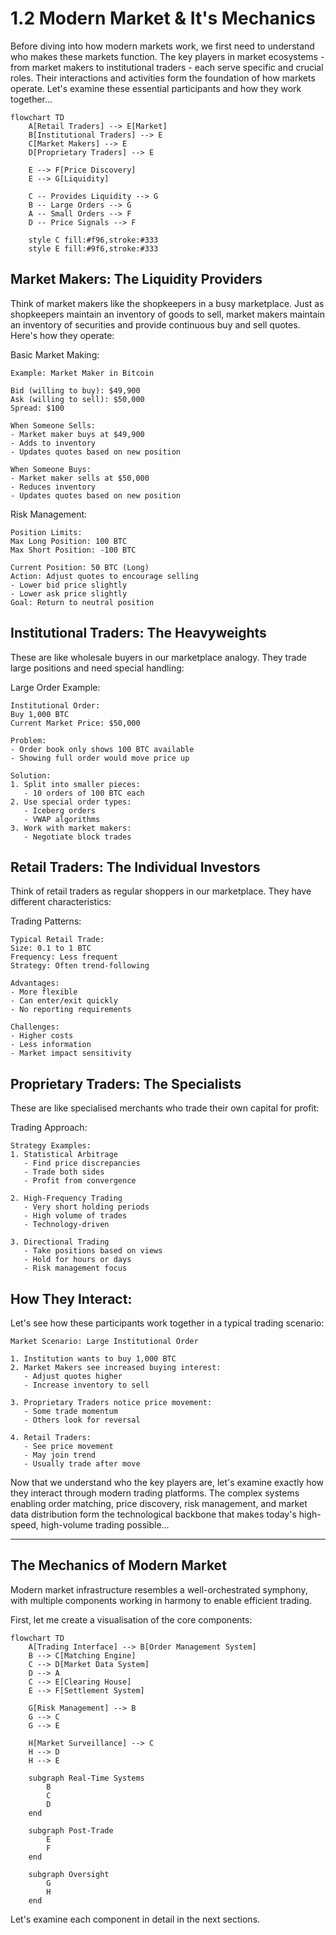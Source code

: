 # 1.2 Modern Market & It's Mechanics

Before diving into how modern markets work, we first need to understand who makes these markets function. The key players in market ecosystems - from market makers to institutional traders - each serve specific and crucial roles. Their interactions and activities form the foundation of how markets operate. Let's examine these essential participants and how they work together...

```mermaid
flowchart TD
    A[Retail Traders] --> E[Market]
    B[Institutional Traders] --> E
    C[Market Makers] --> E
    D[Proprietary Traders] --> E
    
    E --> F[Price Discovery]
    E --> G[Liquidity]
    
    C -- Provides Liquidity --> G
    B -- Large Orders --> G
    A -- Small Orders --> F
    D -- Price Signals --> F
    
    style C fill:#f96,stroke:#333
    style E fill:#9f6,stroke:#333
```

## Market Makers: The Liquidity Providers

Think of market makers like the shopkeepers in a busy marketplace. Just as shopkeepers maintain an inventory of goods to sell, market makers maintain an inventory of securities and provide continuous buy and sell quotes. Here's how they operate:

Basic Market Making:

```
Example: Market Maker in Bitcoin

Bid (willing to buy): $49,900
Ask (willing to sell): $50,000
Spread: $100

When Someone Sells:
- Market maker buys at $49,900
- Adds to inventory
- Updates quotes based on new position

When Someone Buys:
- Market maker sells at $50,000
- Reduces inventory
- Updates quotes based on new position
```

Risk Management:

```
Position Limits:
Max Long Position: 100 BTC
Max Short Position: -100 BTC

Current Position: 50 BTC (Long)
Action: Adjust quotes to encourage selling
- Lower bid price slightly
- Lower ask price slightly
Goal: Return to neutral position
```

## Institutional Traders: The Heavyweights

These are like wholesale buyers in our marketplace analogy. They trade large positions and need special handling:

Large Order Example:

```
Institutional Order:
Buy 1,000 BTC
Current Market Price: $50,000

Problem:
- Order book only shows 100 BTC available
- Showing full order would move price up

Solution:
1. Split into smaller pieces:
   - 10 orders of 100 BTC each
2. Use special order types:
   - Iceberg orders
   - VWAP algorithms
3. Work with market makers:
   - Negotiate block trades
```

## Retail Traders: The Individual Investors

Think of retail traders as regular shoppers in our marketplace. They have different characteristics:

Trading Patterns:

```
Typical Retail Trade:
Size: 0.1 to 1 BTC
Frequency: Less frequent
Strategy: Often trend-following

Advantages:
- More flexible
- Can enter/exit quickly
- No reporting requirements

Challenges:
- Higher costs
- Less information
- Market impact sensitivity
```

## Proprietary Traders: The Specialists

These are like specialised merchants who trade their own capital for profit:

Trading Approach:

```
Strategy Examples:
1. Statistical Arbitrage
   - Find price discrepancies
   - Trade both sides
   - Profit from convergence

2. High-Frequency Trading
   - Very short holding periods
   - High volume of trades
   - Technology-driven

3. Directional Trading
   - Take positions based on views
   - Hold for hours or days
   - Risk management focus
```

## How They Interact:

Let's see how these participants work together in a typical trading scenario:

```
Market Scenario: Large Institutional Order

1. Institution wants to buy 1,000 BTC
2. Market Makers see increased buying interest:
   - Adjust quotes higher
   - Increase inventory to sell

3. Proprietary Traders notice price movement:
   - Some trade momentum
   - Others look for reversal

4. Retail Traders:
   - See price movement
   - May join trend
   - Usually trade after move
```

Now that we understand who the key players are, let's examine exactly how they interact through modern trading platforms. The complex systems enabling order matching, price discovery, risk management, and market data distribution form the technological backbone that makes today's high-speed, high-volume trading possible...



***

## The Mechanics of Modern Market

Modern market infrastructure resembles a well-orchestrated symphony, with multiple components working in harmony to enable efficient trading.

First, let me create a visualisation of the core components:

```mermaid
flowchart TD
    A[Trading Interface] --> B[Order Management System]
    B --> C[Matching Engine]
    C --> D[Market Data System]
    D --> A
    C --> E[Clearing House]
    E --> F[Settlement System]
    
    G[Risk Management] --> B
    G --> C
    G --> E
    
    H[Market Surveillance] --> C
    H --> D
    H --> E
    
    subgraph Real-Time Systems
        B
        C
        D
    end
    
    subgraph Post-Trade
        E
        F
    end
    
    subgraph Oversight
        G
        H
    end
```

Let's examine each component in detail in the next sections.

